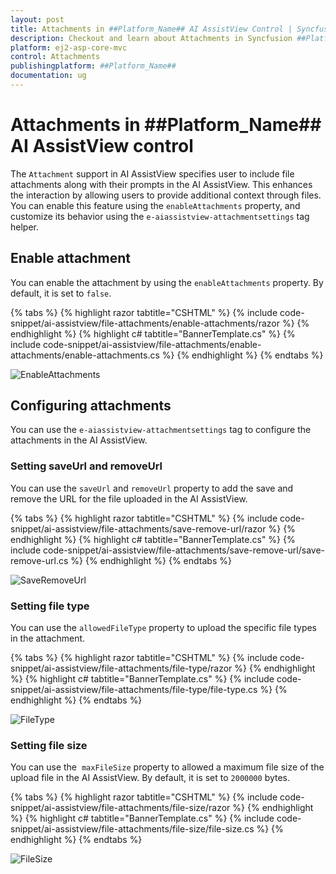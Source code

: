 ```yaml
---
layout: post
title: Attachments in ##Platform_Name## AI AssistView Control | Syncfusion
description: Checkout and learn about Attachments in Syncfusion ##Platform_Name## AI AssistView control of Syncfusion Essential JS 2 and more.
platform: ej2-asp-core-mvc
control: Attachments
publishingplatform: ##Platform_Name##
documentation: ug
---
```


# Attachments in ##Platform_Name## AI AssistView control

The `Attachment` support in AI AssistView specifies user to include file attachments along with their prompts in the AI AssistView. This enhances the interaction by allowing users to provide additional context through files. You can enable this feature using the `enableAttachments` property, and customize its behavior using the `e-aiassistview-attachmentsettings` tag helper.

## Enable attachment

You can enable the attachment by using the `enableAttachments` property. By default, it is set to `false`.

{% tabs %}
{% highlight razor tabtitle="CSHTML" %}
{% include code-snippet/ai-assistview/file-attachments/enable-attachments/razor %}
{% endhighlight %}
{% highlight c# tabtitle="BannerTemplate.cs" %}
{% include code-snippet/ai-assistview/file-attachments/enable-attachments/enable-attachments.cs %}
{% endhighlight %}
{% endtabs %}

![EnableAttachments](images/enable-attachments.png)

## Configuring attachments

You can use the `e-aiassistview-attachmentsettings` tag to configure the attachments in the AI AssistView.

### Setting saveUrl and removeUrl

You can use the `saveUrl` and `removeUrl` property to add the save and remove the URL for the file uploaded in the AI AssistView.

{% tabs %}
{% highlight razor tabtitle="CSHTML" %}
{% include code-snippet/ai-assistview/file-attachments/save-remove-url/razor %}
{% endhighlight %}
{% highlight c# tabtitle="BannerTemplate.cs" %}
{% include code-snippet/ai-assistview/file-attachments/save-remove-url/save-remove-url.cs %}
{% endhighlight %}
{% endtabs %}

![SaveRemoveUrl](images/save-remove-url.png)

### Setting file type

You can use the `allowedFileType` property to upload the specific file types in the attachment.

{% tabs %}
{% highlight razor tabtitle="CSHTML" %}
{% include code-snippet/ai-assistview/file-attachments/file-type/razor %}
{% endhighlight %}
{% highlight c# tabtitle="BannerTemplate.cs" %}
{% include code-snippet/ai-assistview/file-attachments/file-type/file-type.cs %}
{% endhighlight %}
{% endtabs %}

![FileType](images/file-type.png)

### Setting file size

You can use the  `maxFileSize` property to allowed a maximum file size of the upload file in the AI AssistView. By default, it is set to `2000000` bytes.

{% tabs %}
{% highlight razor tabtitle="CSHTML" %}
{% include code-snippet/ai-assistview/file-attachments/file-size/razor %}
{% endhighlight %}
{% highlight c# tabtitle="BannerTemplate.cs" %}
{% include code-snippet/ai-assistview/file-attachments/file-size/file-size.cs %}
{% endhighlight %}
{% endtabs %}

![FileSize](images/file-size.png)